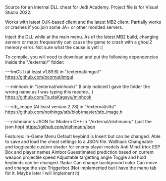 Source for an internal DLL cheat for Jedi Academy. Project file is for Visual Studio 2022.

Works with latest OJK-based client and the latest MB2 client. Partially works or crashes if you join some JA+ or other modded servers.

Inject the DLL while at the main menu. As of the latest MB2 build, changing servers or maps frequesntly can cause the game to crash with a ghoul2 memory error. Not sure what the cause is yet! :(

To compile, you will need to download and put the following dependencies inside the "/external/" folder:

---ImGUI (at least v1.89.6) in "/external/imgui/"
https://github.com/ocornut/imgui

---minhook in "/external/winhook/" (I only noticed I gave the folder the wrong name as I was typing this readme...)
https://github.com/TsudaKageyu/minhook

---stb_image (At least version 2.28) in "/external/stb/"
https://github.com/nothings/stb/blob/master/stb_image.h

---nlohmann's JSON for Modern C++ in "/external/nlohmann/" (just the json.hpp)
https://github.com/nlohmann/json

Features:
  In-Game Menu
    Default keybind is Insert but can be changed.
    Able to save and load the cheat settings to a JSON file.
  Wallhack
    Changeable and toggleable custom shader for enemy player models
    Anti Mind-trick
  ESP
    Box and player names
  Aimbot
    Guesstimated prediction based on current weapon projectile speed
    Adjustable targetting angle
    Toggle and hold keybinds can be changed.
  Radar
    Can change background color
    Can move and change the size
  Triggerbot (Not implemented but I have the menu tab for it. Maybe later I will implement it)
  

